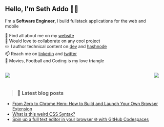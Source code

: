 ## Hello, I'm Seth Addo 🐱‍💻

I'm a **Software Engineer**, I build fullstack applications for the web and mobile


🌱 Find all about me on my [website](https://ethr.vercel.app/)  
👯 Would love to collaborate on any cool project    
✏️ I author technical content on [dev](https://dev.to/seths10) and [hashnode](https://sethaddo.hashnode.dev)     
📫 Reach me on [linkedin](https://www.linkedin.com/in/seth-addo-034327190/) and [twitter](https://twitter.com/set_addo)   
🎉 Movies, Football and Coding is my love triangle  

<br />

<div style="display:flex; align-items: center; justify-content: space-between; gap: 16px;">
  <img src="https://github-readme-streak-stats.herokuapp.com/?user=seths10&theme=ayu-mirage&hide_border=true"/>
  <img src="https://github-readme-stats.vercel.app/api?username=seths10&show_icons=true&include_all_commits=true&theme=ayu-mirage&hide_border=true&count_private=true"/>
</div>  

<br/>

> ### 📙 Latest blog posts
<!-- BLOG-POST-LIST:START -->
- [From Zero to Chrome Hero: How to Build and Launch Your Own Browser Extension](https://dev.to/seths10/from-zero-to-chrome-hero-how-to-build-and-launch-your-own-browser-extension-5ba8)
- [What is this weird CSS Syntax?](https://dev.to/seths10/what-is-this-weird-css-syntax-44ki)
- [Spin up a full text editor in your browser 🌐 with GitHub Codespaces](https://dev.to/seths10/spin-up-a-full-text-editor-in-your-browser-with-github-codespaces-17am)
<!-- BLOG-POST-LIST:END -->
